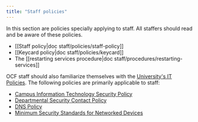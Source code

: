 ```yaml
---
title: "Staff policies"
---
```


In this section are policies specially applying to staff. All staffers should
read and be aware of these policies.

 * [[Staff policy|doc staff/policies/staff-policy]]
 * [[Keycard policy|doc staff/policies/keycard]]
 * The [[restarting services procedure|doc staff/procedures/restarting-services]]

OCF staff should also familiarize themselves with the
[University's IT Policies](https://security.berkeley.edu/policy/policy-catalog).
The following policies are primarily applicable to staff:

 * [Campus Information Technology Security Policy](https://security.berkeley.edu/campus-information-technology-security-policy)
 * [Departmental Security Contact Policy](https://security.berkeley.edu/departmental-security-contact-policy)
 * [DNS Policy](https://security.berkeley.edu/domain-name-system-dns-service-policy)
 * [Minimum Security Standards for Networked Devices](https://security.berkeley.edu/minimum-security-standards-networked-devices)
